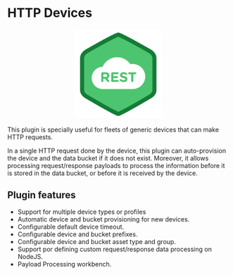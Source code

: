 # HTTP Devices

<p align="center">
  <img src="/plugins/http-device/assets/http-device-logo.png" onerror="this.src='https://marketplace.thinger.io/plugins/http-device/assets/http-device-logo.png';this.onerror='';" width="200" alt="Thinger.io web console with VS Code plugin and OTA upload">
</p>

This plugin is specially useful for fleets of generic devices that can make HTTP requests.

In a single HTTP request done by the device, this plugin can auto-provision the device and the data bucket if it does not exist. Moreover, it allows processing request/response payloads to process the information before it is stored in the data bucket, or before it is received by the device.

## Plugin features

* Support for multiple device types or profiles
* Automatic device and bucket provisioning for new devices.
* Configurable default device timeout.
* Configurable device and bucket prefixes.
* Configurable device and bucket asset type and group.
* Support por defining custom request/response data processing on NodeJS.
* Payload Processing workbench.
